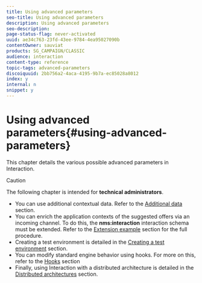 ```yaml
---
title: Using advanced parameters
seo-title: Using advanced parameters
description: Using advanced parameters
seo-description: 
page-status-flag: never-activated
uuid: ae34c763-23fd-43ee-9784-4ea95027090b
contentOwner: sauviat
products: SG_CAMPAIGN/CLASSIC
audience: interaction
content-type: reference
topic-tags: advanced-parameters
discoiquuid: 2bb756a2-4aca-4195-9b7a-ec85028a8012
index: y
internal: n
snippet: y
---
```


# Using advanced parameters{#using-advanced-parameters}

This chapter details the various possible advanced parameters in Interaction.

>[!CAUTION]
>
>The following chapter is intended for **technical administrators**.

* You can use additional contextual data. Refer to the [Additional data](../../interaction/using/additional-data.md) section.
* You can enrich the application contexts of the suggested offers via an incoming channel. To do this, the **nms:interaction** interaction schema must be extended. Refer to the [Extension example](../../interaction/using/extension-example.md) section for the full procedure.
* Creating a test environment is detailed in the [Creating a test environment](../../interaction/using/creating-a-test-environment.md) section.
* You can modify standard engine behavior using hooks. For more on this, refer to the [Hooks](../../interaction/using/hooks.md) section 
* Finally, using Interaction with a distributed architecture is detailed in the [Distributed architectures](../../interaction/using/distributed-architectures.md) section.

